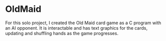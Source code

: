 # OldMaid
For this solo project, I created the Old Maid card game as a C program with an AI opponent. It is interactable and has text graphics for the cards, updating and shuffling hands as the game progresses.
